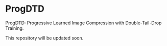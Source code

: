 # ProgDTD
ProgDTD: Progressive Learned Image Compression with Double-Tail-Drop Training.


This repository will be updated soon.
